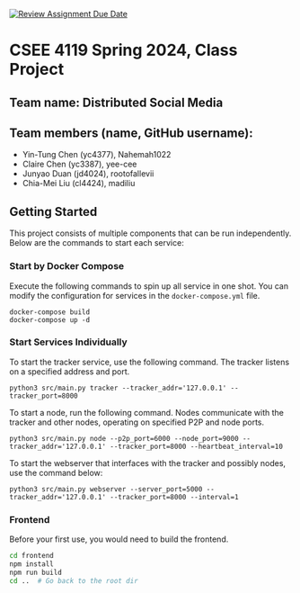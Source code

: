 [![Review Assignment Due Date](https://classroom.github.com/assets/deadline-readme-button-24ddc0f5d75046c5622901739e7c5dd533143b0c8e959d652212380cedb1ea36.svg)](https://classroom.github.com/a/-Lgd7v9y)
# CSEE 4119 Spring 2024, Class Project
## Team name: Distributed Social Media
## Team members (name, GitHub username):
- Yin-Tung Chen (yc4377), Nahemah1022
- Claire Chen (yc3387), yee-cee
- Junyao Duan (jd4024), rootofallevii
- Chia-Mei Liu (cl4424), madiliu 

## Getting Started

This project consists of multiple components that can be run independently. Below are the commands to start each service:

### Start by Docker Compose

Execute the following commands to spin up all service in one shot. You can modify the configuration for services in the `docker-compose.yml` file.

```
docker-compose build
docker-compose up -d
```

### Start Services Individually

To start the tracker service, use the following command. The tracker listens on a specified address and port.

```
python3 src/main.py tracker --tracker_addr='127.0.0.1' --tracker_port=8000
```

To start a node, run the following command. Nodes communicate with the tracker and other nodes, operating on specified P2P and node ports.

```
python3 src/main.py node --p2p_port=6000 --node_port=9000 --tracker_addr='127.0.0.1' --tracker_port=8000 --heartbeat_interval=10
```

To start the webserver that interfaces with the tracker and possibly nodes, use the command below:

```
python3 src/main.py webserver --server_port=5000 --tracker_addr='127.0.0.1' --tracker_port=8000 --interval=1
```

### Frontend

Before your first use, you would need to build the frontend.

```bash
cd frontend
npm install
npm run build
cd ..  # Go back to the root dir
```
